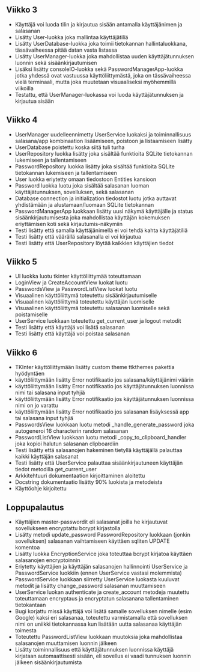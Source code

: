 ## Viikko 3

- Käyttäjä voi luoda tilin ja kirjautua sisään antamalla käyttäjänimen ja salasanan
- Lisätty User-luokka joka mallintaa käyttäjätiliä
- Lisätty UserDatabase-luokka joka toimii tietokannan hallintaluokkana, tässävaiheessa pitää datan vasta listassa
- Lisätty UserManager-luokka joka mahdollistaa uuden käyttäjätunnuksen luonnin sekä sisäänkirjautumisen
- Lisäksi lisätty consoleIO-luokka sekä PasswordManagerApp-luokka jotka yhdessä ovat vastuussa käyttöliittymästä, joka on tässävaiheessa vielä terminaali, mutta joka muutetaan visuaaliseksi myöhemmillä viikoilla
- Testattu, että UserManager-luokassa voi luoda käyttäjätunnuksen ja kirjautua sisään

## Viikko 4

- UserManager uudelleennimetty UserService luokaksi ja toiminnallisuus salasana/app kombinaation lisäämiseen, poistoon ja listaamiseen lisätty
- UserDatabase poistettu koska siitä tuli turha
- UserRepository luokka lisätty joka sisältää funktioita SQLite tietokannan lukemiseen ja tallentamiseen
- PasswordRepository luokka lisätty joka sisältää funktioita SQLite tietokannan lukemiseen ja tallentamiseen
- User luokka eriytetty omaan tiedostoon Entities kansioon
- Password luokka luotu joka sisältää salasanan luoman käyttäjätunnuksen, sovelluksen, sekä salasanan
- Database connection ja initialization tiedostot luotu jotka auttavat yhdistämään ja alustamaan/luomaan SQLite tietokannan
- PasswordManagerApp luokkaan lisätty uusi näkymä käyttäjälle ja status sisäänkirjautumisesta joka mahdollistaa käyttäjän kokemuksen eriyttämisen koti sekä kirjautumis-näkymiin
- Testi lisätty että samalla käyttäjänimellä ei voi tehdä kahta käyttäjätiliä
- Testi lisätty että väärällä salasanalla ei voi kirjautua
- Testi lisätty että UserRepository löytää kaikkien käyttäjien tiedot

## Viikko 5

- UI luokka luotu tkinter käyttöliittymää toteuttamaan
- LoginView ja CreateAccountView luokat luotu
- PasswordsView ja PasswordListView luokat luotu
- Visuaalinen käyttöliittymä toteutettu sisäänkirjautumiselle
- Visuaalinen käyttöliittymä toteutettu käyttäjän luomiselle
- Visuaalinen käyttöliittymä toteutettu salasanan luomiselle sekä poistamiselle
- UserService luokkaan toteutettu get_current_user ja logout metodit
- Testi lisätty että käyttäjä voi lisätä salasanan
- Testi lisätty että käyttäjä voi poistaa salasanan

## Viikko 6

- TKInter käyttöliittymään lisätty custom theme ttkthemes pakettia hyödyntäen
- käyttöliittymään lisätty Error notifikaatio jos salasana/käyttäjänimi väärin
- käyttöliittymään lisätty Error notifikaatio jos käyttäjätunnuksen luonnissa nimi tai salasana input tyhjiä
- käyttöliittymään lisätty Error notifikaatio jos käyttäjätunnuksen luonnissa nimi on jo varattu
- käyttöliittymään lisätty Error notifikaatio jos salasanan lisäyksessä app tai salasana input tyhjiä
- PasswordsView luokkaan luotu metodi _handle_generate_password joka autogeneroi 16 characterin random salasanan
- PasswordListView luokkaan luotu metodi _copy_to_clipboard_handler joka kopioi halutun salasanan clipboardiin
- Testi lisätty että salasanojen hakeminen tietyllä käyttäjällä palauttaa kaikki käyttäjän salasanat
- Testi lisätty että UserService palauttaa sisäänkirjautuneen käyttäjän tiedot metodilla get_current_user
- Arkkitehtuuri dokumentaation kirjoittaminen aloitettu
- Docstring dokumentaatio lisätty 90% luokista ja metodeista
- Käyttöohje kirjoitettu

## Loppupalautus

- Käyttäjien master-passwordit eli salasanat joilla he kirjautuvat sovellukseen encryptattu bcrypt kirjastolla
- Lisätty metodi update_password PasswordRepository luokkaan (jonkin sovelluksen) salasanan vaihtamiseen käyttäen sqliten UPDATE komentoa
- Lisätty luokka EncryptionService joka toteuttaa bcrypt kirjatoa käyttäen salasanojen encryptoinnin
- Eriytetty käyttäjien ja käyttäjän salasanojen hallinnointi UserService ja PasswordService luokkiin (ennen UserService vastasi molemmista)
- PasswordService luokkaan siirretty UserService luokasta kuuluvat metodit ja lisätty change_password salasanan muuttamiseen
- UserService luokan authenticate ja create_account metodeja muutettu toteuttamaan encryptaus ja encryptatun salasanana tallentaminen tietokantaan
- Bugi korjattu missä käyttäjä voi lisätä samalle sovelluksen nimelle (esim Google) kaksi eri salasanaa, toteutettu varmistamalla että sovelluksen nimi on uniikki tietokannassa kun lisätään uutta salasanaa käyttäjän toimesta
- Toteutettu PasswordListView luokkaan muutoksia joka mahdollistaa salasanojen muuttamisen luonnin jälkeen 
- Lisätty toiminnallisuus että käyttäjätunnuksen luonnissa käyttäjä kirjataan automaattisesti sisään, eli sovellus ei vaadi tunnuksen luonnin jälkeen sisäänkirjautumista

